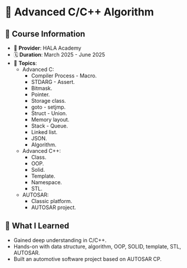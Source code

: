 # 🚀 Advanced C/C++ Algorithm

## 📘 Course Information
- 🏫 **Provider**: HALA Academy
- 🗓️ **Duration**: March 2025 - June 2025
- 🎯 **Topics**:
  - Advanced C:
    - Compiler Process - Macro.
    - STDARG - Assert.
    - Bitmask.
    - Pointer.
    - Storage class.
    - goto - setjmp.
    - Struct - Union.
    - Memory layout.
    - Stack - Queue.
    - Linked list.
    - JSON.
    - Algorithm.
  - Advanced C++:
    - Class.
    - OOP.
    - Solid.
    - Template.
    - Namespace.
    - STL.
  - AUTOSAR:
    - Classic platform.
    - AUTOSAR project.
    
## 🧠 What I Learned
- Gained deep understanding in C/C++.
- Hands-on with data structure, algorithm, OOP, SOLID, template, STL, AUTOSAR.
- Built an automotive software project based on AUTOSAR CP.

